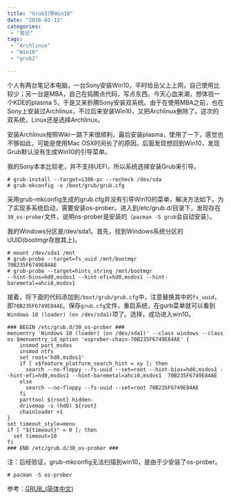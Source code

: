 ```yaml
---
title: "Grub引导Win10"
date: "2016-03-13"
categories:
 - "笔记"
tags:
 - "Archlinux"
 - "Win10"
 - "grub2"

---
```


个人有两台笔记本电脑，一台Sony安装Win10，平时给岳父上上网，自己使用比较少；另一台是MBA，自己在捣腾点代码，写点东西。今天心血来潮，想体验一个KDE的plasma 5，于是又来折腾Sony安装双系统。由于在使用MBA之前，也在Sony上安装过Archlinux，不过后来安装Win10，又把Archlinux删除了。这次的双系统，Linux还是选择Archlinux。

安装Archlinux按照Wiki一路下来很顺利，最后安装plasma，使用了一下，感觉也不够如此，可能是使用Mac OSX时间长了的原因。后面发现想回到Win10，发现Grub默认没有生成Win10的引导菜单。
<!--more-->
我的Sony本本比较老，并不支持UEFI，所以系统选择安装Grub来引导。

	# grub-install --target=i386-pc --recheck /dev/sda
	# grub-mkconfig -o /boot/grub/grub.cfg
	
采用grub-mkconfig生成的grub.cfg并没有引导Win10的菜单，解决方法如下。为了实现多系统启动，需要安装os-prober。进入到/etc/grub.d/目录下，发现存在`30_os-prober`文件，说明os-prober是安装的（`pacman -S grub`会自动安装）。

我的Windows分区是/dev/sda1。首先，找到Windows系统分区的UUID(bootmgr存放其上)。

	# mount /dev/sda1 /mnt
	# grub-probe --target=fs_uuid /mnt/bootmgr
	70B235F6749E84AE
	# grub-probe --target=hints_string /mnt/bootmgr
	--hint-bios=hd0,msdos1 --hint-efi=hd0,msdos1 --hint-baremetal=ahci0,msdos1
	
接着，将下面的代码添加到`/boot/grub/grub.cfg`中，注意替换其中的`fs_uuid`，即`70B235F6749E84AE`。保存`grub.cfg`文件，重启系统，在gurb菜单就可以看到`Windows 10 (loader) (on /dev/sda1)`项了。选择，成功进入win10。

	### BEGIN /etc/grub.d/30_os-prober ###
	menuentry 'Windows 10 (loader) (on /dev/sda1)' --class windows --class os $menuentry_id_option 'osprober-chain-70B235F6749E84AE' {
	    insmod part_msdos
	    insmod ntfs
	    set root='hd0,msdos1'
	    if [ x$feature_platform_search_hint = xy ]; then
	      search --no-floppy --fs-uuid --set=root --hint-bios=hd0,msdos1 --hint-efi=hd0,msdos1 --hint-baremetal=ahci0,msdos1  70B235F6749E84AE
	    else
	      search --no-floppy --fs-uuid --set=root 70B235F6749E84AE
	    fi
	    parttool ${root} hidden-
	    drivemap -s (hd0) ${root}
	    chainloader +1
	}
	set timeout_style=menu
	if [ "${timeout}" = 0 ]; then
	  set timeout=10
	fi
	### END /etc/grub.d/30_os-prober ###
	

注：后经验证，grub-mkconfig无法扫描到win10，是由于少安装了os-prober。
   
	# pacman -S os-prober

参考：[GRUB_(简体中文)](https://wiki.archlinux.org/index.php/GRUB_(%E7%AE%80%E4%BD%93%E4%B8%AD%E6%96%87))
	


